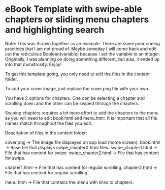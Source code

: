 # eBook Template with swipe-able chapters or sliding menu chapters and highlighting search

Note:  This was thrown together as an example.  There are some poor coding practices that I am not proud of.  Maybe someday I will come back and edit out the rediculous Boolean(variable) because I set the variable to an integer.  Originally, I was planning on doing something different, but alas, it ended up into that monstrosity.  Enjoy!

To get this template going, you only need to edit the files in the content folder.

To add your cover image, just replace the cover.png file with your own.

You have 2 options for chapters.  One can be selecting a chapter and scrolling down and the other can be swiped through the chapters.

Swiping chapters requires a bit more effort to add the chapters to the menu as you will need to edit book.html and menu.html.
It is important that all file names match throughout the files you edit.

Description of files in the content folder:

cover.png -> The image file displayed on app load (home screen).
book.html -> Base file that displays swipe_chapterX.html files.
    swipe_chapter1.html -> File that has content for swipe.
    swipe_chapter2.html -> File that has content for swipe.

chapter1.html -> File that has content for regular scrolling.
chapter2.html -> File that has content for regular scrolling.

menu.html -> File that contains the menu with links to chapters.
